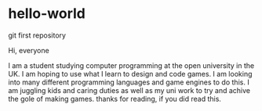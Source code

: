 # hello-world
git first repository

Hi, everyone

I am a student studying computer programming at the open university in the UK. I am hoping to use what I learn to design and code games. I am looking into many different programming languages and game engines to do this. I am juggling kids and caring duties as well as my uni work to try and achive the gole of making games. thanks for reading, if you did read this.
